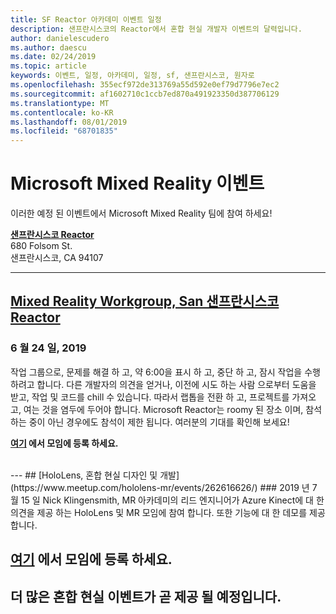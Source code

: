 ```yaml
---
title: SF Reactor 아카데미 이벤트 일정
description: 샌프란시스코의 Reactor에서 혼합 현실 개발자 이벤트의 달력입니다.
author: danielescudero
ms.author: daescu
ms.date: 02/24/2019
ms.topic: article
keywords: 이벤트, 일정, 아카데미, 일정, sf, 샌프란시스코, 원자로
ms.openlocfilehash: 355ecf972de313769a55d592e0ef79d7796e7ec2
ms.sourcegitcommit: af1602710c1ccb7ed870a491923350d387706129
ms.translationtype: MT
ms.contentlocale: ko-KR
ms.lasthandoff: 08/01/2019
ms.locfileid: "68701835"
---
```

# <a name="microsoft-mixed-reality-events"></a>Microsoft Mixed Reality 이벤트

이러한 예정 된 이벤트에서 Microsoft Mixed Reality 팀에 참여 하세요!

**[샌프란시스코 Reactor](https://developer.microsoft.com/reactor/#ReactorSF)**<br>
680 Folsom St.<br>
샌프란시스코, CA 94107


---
## <a name="mixed-reality-workgroup-san-francisco-reactorhttpsemea01safelinksprotectionoutlookcomurlhttps3a2f2fwwwmeetupcom2fhololens-mr2fdata027c017cdaescu40microsoftcom7ca8ddee063b7949a9992308d6903e62b07c72f988bf86f141af91ab2d7cd011db477c17c07c636854994961124360sdataymnaaiwvxij700mo9gj2boz4w82bgkdjdhijhytfczcfu3dreserved0"></a>[Mixed Reality Workgroup, San 샌프란시스코 Reactor](https://emea01.safelinks.protection.outlook.com/?url=https%3A%2F%2Fwww.meetup.com%2Fhololens-mr%2F&data=02%7C01%7Cdaescu%40microsoft.com%7Ca8ddee063b7949a9992308d6903e62b0%7C72f988bf86f141af91ab2d7cd011db47%7C1%7C0%7C636854994961124360&sdata=YmnAAiWVxIJ700mO9gj%2BOz4W8%2BgKDjDhiJhYtfCzCFU%3D&reserved=0)
### <a name="june-24-2019"></a>6 월 24 일, 2019
작업 그룹으로, 문제를 해결 하 고, 약 6:00을 표시 하 고, 중단 하 고, 잠시 작업을 수행 하려고 합니다. 다른 개발자의 의견을 얻거나, 이전에 시도 하는 사람 으로부터 도움을 받고, 작업 및 코드를 chill 수 있습니다. 따라서 랩톱을 전환 하 고, 프로젝트를 가져오고, 여는 것을 염두에 두어야 합니다. Microsoft Reactor는 roomy 된 장소 이며, 참석 하는 중이 아닌 경우에도 참석이 제한 됩니다. 여러분의 기대를 확인해 보세요!

**[여기](https://emea01.safelinks.protection.outlook.com/?url=https%3A%2F%2Fwww.meetup.com%2Fhololens-mr%2F&data=02%7C01%7Cdaescu%40microsoft.com%7Ca8ddee063b7949a9992308d6903e62b0%7C72f988bf86f141af91ab2d7cd011db47%7C1%7C0%7C636854994961124360&sdata=YmnAAiWVxIJ700mO9gj%2BOz4W8%2BgKDjDhiJhYtfCzCFU%3D&reserved=0) 에서 모임에 등록 하세요.**

<br>
---
## <a name="hololens-mixed-reality-design-and-developmenthttpswwwmeetupcomhololens-mrevents262616626"></a>[HoloLens, 혼합 현실 디자인 및 개발](https://www.meetup.com/hololens-mr/events/262616626/)
### <a name="july-15-2019"></a>2019 년 7 월 15 일
Nick Klingensmith, MR 아카데미의 리드 엔지니어가 Azure Kinect에 대 한 의견을 제공 하는 HoloLens 및 MR 모임에 참여 합니다. 또한 기능에 대 한 데모를 제공 합니다.

**[여기](https://www.meetup.com/hololens-mr/events/262616626/) 에서 모임에 등록 하세요.**
<br>
---
## <a name="more-mixed-reality-events-coming-soon"></a>더 많은 혼합 현실 이벤트가 곧 제공 될 예정입니다.
